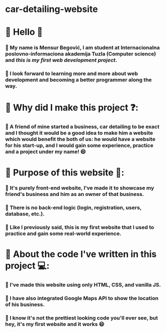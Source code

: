 # car-detailing-website

# 🔹 Hello 👋

  ### :small_orange_diamond: My name is Mensur Begović, I am student at Internacionalna poslovno-informaciona akademija Tuzla (Computer science) and *this is my first web development project*.
  
  ### :small_orange_diamond: I look forward to learning more and more about web development and becoming a better programmer along the way.

# 🔹 Why did I make this project ❓:

  ### :small_orange_diamond: A friend of mine started a business, car detailing to be exact and I thought it would be a good idea to make him a website which would benefit the both of us: he would have a website for his start-up, and I would gain some experience, practice and a project under my name! 😄

# 🔹 Purpose of this website 📜:

  ### :small_orange_diamond: It's purely front-end website, I've made it to showcase my friend's business and him as an owner of that business.
  
  ### :small_orange_diamond: There is no back-end logic (login, registration, users, database, etc.).
  
  ### :small_orange_diamond: Like I previously said, this is my first website that I used to practice and gain some real-world experience.

# 🔹 About the code I've written in this project 💻:

  ### :small_orange_diamond: I've made this website using only HTML, CSS, and vanilla JS.
  
  ### :small_orange_diamond: I have also integrated **Google Maps API** to show the location of his business.
  
  ### :small_orange_diamond: I know it's not the prettiest looking code you'll ever see, but hey, it's my first website and it works 😆
